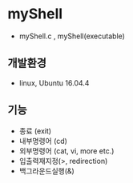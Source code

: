 # myShell
- myShell.c , myShell(executable)

## 개발환경
- linux, Ubuntu 16.04.4

## 기능 
- 종료 (exit)
- 내부명령어 (cd)
- 외부명령어 (cat, vi, more etc.)
- 입출력재지정(>, redirection)
- 백그라운드실행(&)
